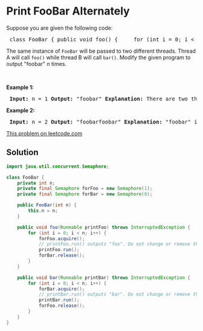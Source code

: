 # Print FooBar Alternately

<p>Suppose you are given the following code:</p> <pre> class FooBar { public void foo() { &nbsp; &nbsp; for (int i = 0; i &lt; n; i++) { &nbsp; &nbsp; &nbsp; print(&quot;foo&quot;); &nbsp; } } public void bar() { &nbsp; &nbsp; for (int i = 0; i &lt; n; i++) { &nbsp; &nbsp; &nbsp; print(&quot;bar&quot;); &nbsp; &nbsp; } } } </pre> <p>The same instance of <code>FooBar</code> will be passed to two different threads. Thread A will call&nbsp;<code>foo()</code> while thread B will call&nbsp;<code>bar()</code>.&nbsp;Modify the given program to output &quot;foobar&quot; <em>n</em> times.</p> <p>&nbsp;</p> <p><strong>Example 1:</strong></p> <pre> <b>Input:</b> n = 1 <b>Output:</b> &quot;foobar&quot; <strong>Explanation:</strong> There are two threads being fired asynchronously. One of them calls foo(), while the other calls bar(). &quot;foobar&quot; is being output 1 time. </pre> <p><strong>Example 2:</strong></p> <pre> <b>Input:</b> n = 2 <b>Output:</b> &quot;foobarfoobar&quot; <strong>Explanation:</strong> &quot;foobar&quot; is being output 2 times. </pre>

[This problem on leetcode.com](https://leetcode.com/problems/print-foobar-alternately/)

## Solution

```java
import java.util.concurrent.Semaphore;

class FooBar {
    private int n;
    private final Semaphore forFoo = new Semaphore(1);
    private final Semaphore forBar = new Semaphore(0);

    public FooBar(int n) {
        this.n = n;
    }

    public void foo(Runnable printFoo) throws InterruptedException {
        for (int i = 0; i < n; i++) {
            forFoo.acquire();
            // printFoo.run() outputs "foo". Do not change or remove this line.
            printFoo.run();
            forBar.release();
        }
    }

    public void bar(Runnable printBar) throws InterruptedException {
        for (int i = 0; i < n; i++) {
            forBar.acquire();
            // printBar.run() outputs "bar". Do not change or remove this line.
            printBar.run();
            forFoo.release();
        }
    }
}
```

